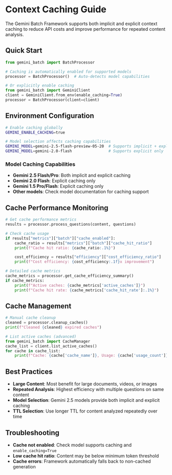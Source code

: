# Context Caching Guide

The Gemini Batch Framework supports both implicit and explicit context caching to reduce API costs and improve performance for repeated content analysis.

## Quick Start

```python
from gemini_batch import BatchProcessor

# Caching is automatically enabled for supported models
processor = BatchProcessor()  # Auto-detects model capabilities

# Or explicitly enable caching
from gemini_batch import GeminiClient
client = GeminiClient.from_env(enable_caching=True)
processor = BatchProcessor(client=client)
```

## Environment Configuration

```bash
# Enable caching globally
GEMINI_ENABLE_CACHING=true

# Model selection affects caching capabilities
GEMINI_MODEL=gemini-2.5-flash-preview-05-20  # Supports implicit + explicit
GEMINI_MODEL=gemini-2.0-flash                # Supports explicit only
```

### Model Caching Capabilities

- **Gemini 2.5 Flash/Pro**: Both implicit and explicit caching
- **Gemini 2.0 Flash**: Explicit caching only
- **Gemini 1.5 Pro/Flash**: Explicit caching only
- **Other models**: Check model documentation for caching support

## Cache Performance Monitoring

```python
# Get cache performance metrics
results = processor.process_questions(content, questions)

# Check cache usage
if results["metrics"]["batch"]["cache_enabled"]:
    cache_ratio = results["metrics"]["batch"]["cache_hit_ratio"]
    print(f"Cache hit ratio: {cache_ratio:.1%}")

    cost_efficiency = results["efficiency"]["cost_efficiency_ratio"]
    print(f"Cost efficiency: {cost_efficiency:.1f}x improvement")

# Detailed cache metrics
cache_metrics = processor.get_cache_efficiency_summary()
if cache_metrics:
    print(f"Active caches: {cache_metrics['active_caches']}")
    print(f"Cache hit rate: {cache_metrics['cache_hit_rate']:.1%}")
```

## Cache Management

```python
# Manual cache cleanup
cleaned = processor.cleanup_caches()
print(f"Cleaned {cleaned} expired caches")

# List active caches (advanced)
from gemini_batch import CacheManager
cache_list = client.list_active_caches()
for cache in cache_list:
    print(f"Cache: {cache['cache_name']}, Usage: {cache['usage_count']}")
```

## Best Practices

- **Large Content**: Most benefit for large documents, videos, or images
- **Repeated Analysis**: Highest efficiency with multiple questions on same content
- **Model Selection**: Gemini 2.5 models provide both implicit and explicit caching
- **TTL Selection**: Use longer TTL for content analyzed repeatedly over time

## Troubleshooting

- **Cache not enabled**: Check model supports caching and `enable_caching=True`
- **Low cache hit ratio**: Content may be below minimum token threshold
- **Cache errors**: Framework automatically falls back to non-cached generation
